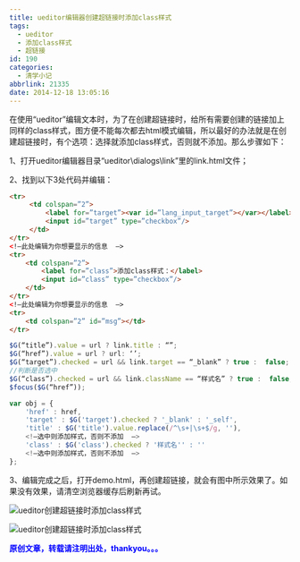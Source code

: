 ```yaml
---
title: ueditor编辑器创建超链接时添加class样式
tags:
  - ueditor
  - 添加class样式
  - 超链接
id: 190
categories:
  - 清学小记
abbrlink: 21335
date: 2014-12-18 13:05:16
---
```


在使用“ueditor”编辑文本时，为了在创建超链接时，给所有需要创建的链接加上同样的class样式，图方便不能每次都去html模式编辑，所以最好的办法就是在创建超链接时，有个选项：选择就添加class样式，否则就不添加。那么步骤如下：

1、打开ueditor编辑器目录“ueditor\dialogs\link”里的link.html文件；

2、找到以下3处代码并编辑：
```html
<tr>
     <td colspan=”2”>
         <label for=”target”><var id=”lang_input_target”></var></label>
         <input id=”target” type=”checkbox”/>
     </td>
</tr>
<!–此处编辑为你想要显示的信息  –>
<tr>
    <td colspan=”2”>
        <label for=”class”>添加class样式：</label>
        <input id=”class” type=”checkbox”/>
    </td>
</tr>
<!–此处编辑为你想要显示的信息  –>
<tr>
    <td colspan=”2” id=”msg”></td>
</tr>
```
```js
$G(“title”).value = url ? link.title : “”;
$G(“href”).value = url ? url: ‘’;
$G(“target”).checked = url && link.target == “_blank” ? true :  false;
//判断是否选中
$G(“class”).checked = url && link.className == “样式名” ? true :  false;
$focus($G(“href”));
```

```js
var obj = {
    'href' : href,
    'target' : $G('target').checked ? '_blank' : '_self',
    'title' : $G('title').value.replace(/^\s+|\s+$/g, ''),
    <!–选中则添加样式，否则不添加  –>
    'class' : $G('class').checked ? '样式名'' : ''
    <!–选中则添加样式，否则不添加  –>
};
```
3、编辑完成之后，打开demo.html，再创建超链接，就会有图中所示效果了。如果没有效果，请清空浏览器缓存后刷新再试。

![ueditor创建超链接时添加class样式](http://ww1.sinaimg.cn/large/4eed32f2jw1endqya2entj20li0e2q4o.jpg "ueditor创建超链接时添加class样式") 

![ueditor创建超链接时添加class样式](http://ww2.sinaimg.cn/large/4eed32f2jw1endqyc03x8j20rm08u75r.jpg "ueditor创建超链接时添加class样式") 

**<span style="color: #0000ff;">原创文章，转载请注明出处，thankyou。。。</span>**